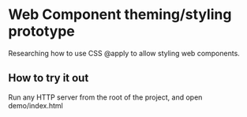 # Web Component theming/styling prototype

Researching how to use CSS @apply to allow styling web components.

## How to try it out

Run any HTTP server from the root of the project, and open demo/index.html
